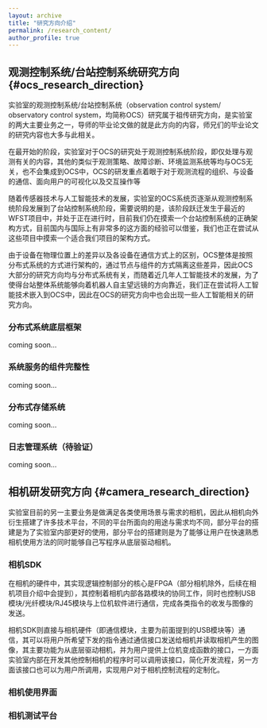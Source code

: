```yaml
---
layout: archive
title: "研究方向介绍"
permalink: /research_content/
author_profile: true
---
```


## 观测控制系统/台站控制系统研究方向 {#ocs_research_direction}

实验室的观测控制系统/台站控制系统（observation control system/ observatory control system，均简称OCS）研究属于祖传研究方向，是实验室的两大主要业务之一，导师的毕业论文做的就是此方向的内容，师兄们的毕业论文的研究内容也大多与此相关。

在最开始的阶段，实验室对于OCS的研究处于观测控制系统阶段，即仅处理与观测有关的内容，其他的类似于观测策略、故障诊断、环境监测系统等均与OCS无关，也不会集成到OCS中，OCS的研发重点着眼于对于观测流程的组织、与设备的通信、面向用户的可视化以及交互操作等

随着传感器技术与人工智能技术的发展，实验室的OCS系统页逐渐从观测控制系统阶段发展到了台站控制系统阶段，需要说明的是，该阶段跃迁发生于最近的WFST项目中，并处于正在进行时，目前我们仍在摸索一个台站控制系统的正确架构方式，目前国内与国际上有非常多的这方面的经验可以借鉴，我们也正在尝试从这些项目中摸索一个适合我们项目的架构方式。

由于设备在物理位置上的差异以及各设备在通信方式上的区别，OCS整体是按照分布式系统的方式进行架构的，通过节点与组件的方式隔离这些差异，因此OCS大部分的研究方向均与分布式系统有关，而随着近几年人工智能技术的发展，为了使得台站整体系统能够向着机器人自主望远镜的方向靠近，我们正在尝试将人工智能技术嵌入到OCS中，因此在OCS的研究方向中也会出现一些人工智能相关的研究方向。

### 分布式系统底层框架

coming soon...

### 系统服务的组件完整性

coming soon...

### 分布式存储系统

coming soon...

### 日志管理系统（待验证）

coming soon...

## 相机研发研究方向 {#camera_research_direction}

实验室目前的另一主要业务是做满足各类使用场景与需求的相机，因此从相机向外衍生搭建了许多技术平台，不同的平台所面向的用途与需求均不同，部分平台的搭建是为了实验室内部更好的使用，部分平台的搭建则是为了能够让用户在快速熟悉相机使用方法的同时能够自己写程序从底层驱动相机。

### 相机SDK

在相机的硬件中，其实现逻辑控制部分的核心是FPGA（部分相机除外，后续在相机项目介绍中会提到），其控制着相机内部各路模块的协同工作，同时也控制USB模块/光纤模块/RJ45模块与上位机软件进行通信，完成各类指令的收发与图像的发送。

相机SDK则直接与相机硬件（即通信模块，主要为前面提到的USB模块等）通信，其可以将用户所希望下发的指令通过通信接口发送给相机并读取相机产生的图像，其主要功能为从底层驱动相机，并为用户提供上位机变成函数的接口，一方面实验室内部在开发其他控制相机的程序时可以调用该接口，简化开发流程，另一方面该接口也可以为用户所调用，实现用户对于相机控制流程的定制化。

### 相机使用界面

### 相机测试平台